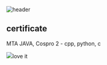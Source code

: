 ![header](https://capsule-render.vercel.app/api?type=waving&color=black&fontColor=White&text=KIMMINA&fontSize=20)
<h2>certificate</h2>
<p>MTA JAVA, Cospro 2 - cpp, python, c </p>
<img src="https://img.shields.io/badge/C-A8B9CC?style=flat-square&logo=C&logoColor=white"/>love it</a>&nbsp 

